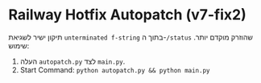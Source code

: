 # Railway Hotfix Autopatch (v7-fix2)

תיקון ישיר לשגיאת `unterminated f-string` בתוך ה-`/status` שהוזרק מוקדם יותר.
שימוש:
1) העלה `autopatch.py` לצד `main.py`.
2) Start Command: `python autopatch.py && python main.py`

